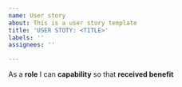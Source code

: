 ```yaml
---
name: User story
about: This is a user story template
title: 'USER STOTY: <TITLE>'
labels: ''
assignees: ''

---
```


As a **role** I can **capability** so that **received benefit**
